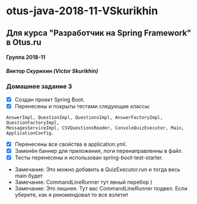 # otus-java-2018-11-VSkurikhin
## Для курса "Разработчик на Spring Framework" в Otus.ru

#### Группа 2018-11
##### Виктор Скурихин (Victor Skurikhin)

### Домашнее задание 3
 * [x] Создан проект Spring Boot.
 * [x] Перенесены и покрыты тестами следующие классы:
 ````
 AnswerImpl, QuestionImpl, QuestionsImpl, AnswerFactoryImpl, QuestionFactoryImpl,
 MessagesServiceImpl, CSVQuestionsReader, ConsoleQuizExecutor, Main, ApplicationConfig.
 ````
 * [x] Перенесены все свойства в application.yml.
 * [x] Заменён баннер для приложения, логи перенаправленны в файл.
 * [x] Тесты перенесены и использован spring-boot-test-starter.
 * Замечание: Это можно добавить в QuizExecutor.run и тогда весь main будет
 * Замечание: CommandLineRunner тут явный перебор )
 * Замечание: Это лишнее. Тут вас CommandLineRunner подвел. Если уберете, как я рекомендовал то все взлетит